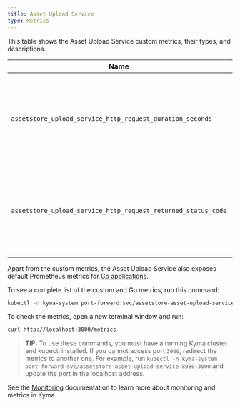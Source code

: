 ```yaml
---
title: Asset Upload Service
type: Metrics
---
```


This table shows the Asset Upload Service custom metrics, their types, and descriptions.

| Name | Type | Decription |
|------|-------------|------|
| `assetstore_upload_service_http_request_duration_seconds` | histogram | Specifies a number of HTTP requests the service processes in a given time series. |
| `assetstore_upload_service_http_request_returned_status_code` | counter | Specifies a number of different HTTP response status codes in a given time series. |

Apart from the custom metrics, the Asset Upload Service also exposes default Prometheus metrics for [Go applications](https://prometheus.io/docs/guides/go-application/).

To see a complete list of the custom and Go metrics, run this command:

```bash
kubectl -n kyma-system port-forward svc/assetstore-asset-upload-service 3000
```

To check the metrics, open a new terminal window and run:

```bash
curl http://localhost:3000/metrics
```

> **TIP:** To use these commands, you must have a running Kyma cluster and kubectl installed. If you cannot access port `3000`, redirect the metrics to another one. For example, run `kubectl -n kyma-system port-forward svc/assetstore-asset-upload-service 8080:3000` and update the port in the localhost address.

See the [Monitoring](/components/monitoring) documentation to learn more about monitoring and metrics in Kyma.
